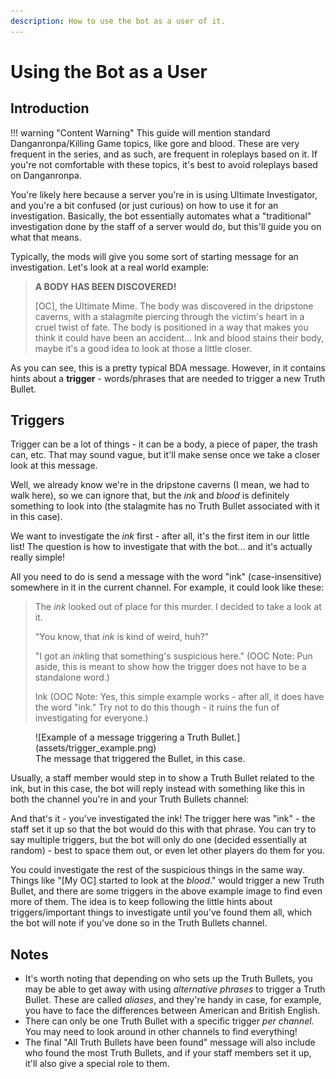```yaml
---
description: How to use the bot as a user of it.
---
```


# Using the Bot as a User

## Introduction

!!! warning "Content Warning"
    This guide will mention standard Danganronpa/Killing Game topics, like gore and blood. These are very frequent in the series, and as such, are frequent in roleplays based on it. If you're not comfortable with these topics, it's best to avoid roleplays based on Danganronpa.


You're likely here because a server you're in is using Ultimate Investigator, and you're a bit confused (or just curious) on how to use it for an investigation. Basically, the bot essentially automates what a "traditional" investigation done by the staff of a server would do, but this'll guide you on what that means.

Typically, the mods will give you some sort of starting message for an investigation. Let's look at a real world example:

> **A BODY HAS BEEN DISCOVERED!**
>
> \[OC], the Ultimate Mime. The body was discovered in the dripstone caverns, with a stalagmite piercing through the victim's heart in a cruel twist of fate. The body is positioned in a way that makes you think it could have been an accident... Ink and blood stains their body, maybe it's a good idea to look at those a little closer.

As you can see, this is a pretty typical BDA message. However, in it contains hints about a **trigger** - words/phrases that are needed to trigger a new Truth Bullet.

## Triggers

Trigger can be a lot of things - it can be a body, a piece of paper, the trash can, etc. That may sound vague, but it'll make sense once we take a closer look at this message.

Well, we already know we're in the dripstone caverns (I mean, we had to walk here), so we can ignore that, but the _ink_ and _blood_ is definitely something to look into (the stalagmite has no Truth Bullet associated with it in this case).

We want to investigate the _ink_ first - after all, it's the first item in our little list! The question is how to investigate that with the bot... and it's actually really simple!

All you need to do is send a message with the word "ink" (case-insensitive) somewhere in it in the current channel. For example, it could look like these:

> The _ink_ looked out of place for this murder. I decided to take a look at it.
>
> "You know, that _ink_ is kind of weird, huh?"
>
> "I got an *ink*ling that something's suspicious here."  (OOC Note: Pun aside, this is meant to show how the trigger does not have to be a standalone word.)
> 
> Ink (OOC Note: Yes, this simple example works - after all, it does have the word "ink." Try not to do this though - it ruins the fun of investigating for everyone.)

<figure markdown>
  ![Example of a message triggering a Truth Bullet.](assets/trigger_example.png)
  <figcaption>The message that triggered the Bullet, in this case.</figcaption>
</figure>

Usually, a staff member would step in to show a Truth Bullet related to the ink, but in this case, the bot will reply instead with something like this in both the channel you're in and your Truth Bullets channel:

And that's it - you've investigated the ink! The trigger here was "ink" - the staff set it up so that the bot would do this with that phrase. You can try to say multiple triggers, but the bot will only do one (decided essentially at random) - best to space them out, or even let other players do them for you.

You could investigate the rest of the suspicious things in the same way. Things like "\[My OC] started to look at the _blood_." would trigger a new Truth Bullet, and there are some triggers in the above example image to find even more of them. The idea is to keep following the little hints about triggers/important things to investigate until you've found them all, which the bot will note if you've done so in the Truth Bullets channel.

## Notes

* It's worth noting that depending on who sets up the Truth Bullets, you may be able to get away with using _alternative phrases_ to trigger a Truth Bullet. These are called _aliases_, and they're handy in case, for example, you have to face the differences between American and British English.
* There can only be one Truth Bullet with a specific trigger _per channel._ You may need to look around in other channels to find everything!
* The final "All Truth Bullets have been found" message will also include who found the most Truth Bullets, and if your staff members set it up, it'll also give a special role to them.
